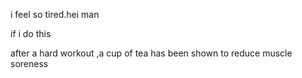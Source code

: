i feel so tired.hei man

if i do this

after a hard workout ,a cup of tea has been shown to reduce muscle soreness